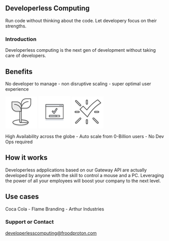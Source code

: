 ## Developerless Computing

Run code without thinking about the code. Let developery focus on their strengths.

### Introduction
Developerless computing is the next gen of development without taking care of developers. 

## Benefits
No developer to manage  -   non disruptive scaling  -   super optimal user experience

![](/100x100_benefit_green.png)
![](/100x100_benefit.png)
![](/100x100_benefit_easy.png)

High Availability across the globe  -    Auto scale from 0-Billion users  -   No Dev Ops required         

## How it works
Developerless adpplications based on our Gateway API are actually developed by anyone with the skill to control a mouse and a PC. Leveraging the power of all your employees will boost your company to the next level. 

## Use cases
Coca Cola - Flame Branding - Arthur Industries 

### Support or Contact

developerlesscomputing@froodproton.com
